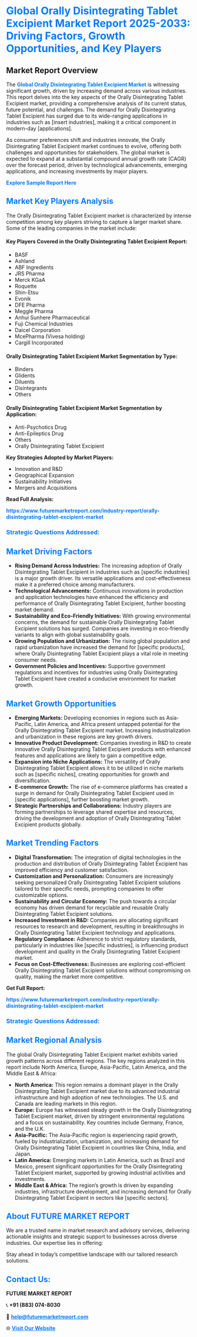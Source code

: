 <h1 style="color: #007BFF;">Global Orally Disintegrating Tablet Excipient Market Report 2025-2033: Driving Factors, Growth Opportunities, and Key Players</h1>

<section id="overview">
<h2>Market Report Overview</h2>
<p>The <a href="https://www.futuremarketreport.com/industry-report/orally-disintegrating-tablet-excipient-market" style="color: #007BFF; text-decoration: none;"><strong>Global Orally Disintegrating Tablet Excipient Market</strong></a> is witnessing significant growth, driven by increasing demand across various industries. This report delves into the key aspects of the Orally Disintegrating Tablet Excipient market, providing a comprehensive analysis of its current status, future potential, and challenges. The demand for Orally Disintegrating Tablet Excipient has surged due to its wide-ranging applications in industries such as [insert industries], making it a critical component in modern-day [applications].</p>
<p>As consumer preferences shift and industries innovate, the Orally Disintegrating Tablet Excipient market continues to evolve, offering both challenges and opportunities for stakeholders. The global market is expected to expand at a substantial compound annual growth rate (CAGR) over the forecast period, driven by technological advancements, emerging applications, and increasing investments by major players.</p>
</section>

<section id="overview">
<p><a href="https://www.futuremarketreport.com/request-sample/reportId=121982" style="color: #007BFF; text-decoration: none;"><strong>Explore Sample Report Here</strong></a></p>
</section>

<section id="key-players">
<h2 style="color: #007BFF;">Market Key Players Analysis</h2>
<p>The Orally Disintegrating Tablet Excipient market is characterized by intense competition among key players striving to capture a larger market share. Some of the leading companies in the market include:</p>
<h4>Key Players Covered in the Orally Disintegrating Tablet Excipient Report:</h4>
<ul><li>BASF</li><li>Ashland</li><li>ABF Ingredients</li><li>JRS Pharma</li><li>Merck KGaA</li><li>Roquette</li><li>Shin-Etsu</li><li>Evonik</li><li>DFE Pharma</li><li>Meggle Pharma</li><li>Anhui Sunhere Pharmaceutical</li><li>Fuji Chemical Industries</li><li>Daicel Corporation</li><li>McePharma (Vivesa holding)</li><li>Cargill Incorporated</li></ul>
<h4>Orally Disintegrating Tablet Excipient Market Segmentation by Type:</h4>
<ul><li>Binders</li><li>Glidents</li><li>Diluents</li><li>Disintegrants</li><li>Others</li></ul>

<h4>Orally Disintegrating Tablet Excipient Market Segmentation by Application:</h4>
<ul><li>Anti-Psychotics Drug</li><li>Anti-Epileptics Drug</li><li>Others</li><li>Orally Disintegrating Tablet Excipient</li></ul>
<p><strong>Key Strategies Adopted by Market Players:</strong></p>
<ul>
<li>Innovation and R&D</li>
<li>Geographical Expansion</li>
<li>Sustainability Initiatives</li>
<li>Mergers and Acquisitions</li>
</ul>
</section>

<section>
<p><strong>Read Full Analysis: </strong></p><a href="https://www.futuremarketreport.com/industry-report/orally-disintegrating-tablet-excipient-market" style="color: #007BFF; text-decoration: none;"><strong>https://www.futuremarketreport.com/industry-report/orally-disintegrating-tablet-excipient-market</strong></a>
<h3 style="color: #007BFF;">Strategic Questions Addressed:</h3>
</section>

<section id="driving-factors">
<h2 style="color: #007BFF;">Market Driving Factors</h2>
<ul>
<li><strong>Rising Demand Across Industries:</strong> The increasing adoption of Orally Disintegrating Tablet Excipient in industries such as [specific industries] is a major growth driver. Its versatile applications and cost-effectiveness make it a preferred choice among manufacturers.</li>
<li><strong>Technological Advancements:</strong> Continuous innovations in production and application technologies have enhanced the efficiency and performance of Orally Disintegrating Tablet Excipient, further boosting market demand.</li>
<li><strong>Sustainability and Eco-Friendly Initiatives:</strong> With growing environmental concerns, the demand for sustainable Orally Disintegrating Tablet Excipient solutions has surged. Companies are investing in eco-friendly variants to align with global sustainability goals.</li>
<li><strong>Growing Population and Urbanization:</strong> The rising global population and rapid urbanization have increased the demand for [specific products], where Orally Disintegrating Tablet Excipient plays a vital role in meeting consumer needs.</li>
<li><strong>Government Policies and Incentives:</strong> Supportive government regulations and incentives for industries using Orally Disintegrating Tablet Excipient have created a conducive environment for market growth.</li>
</ul>
</section>

<section id="growth-opportunities">
<h2 style="color: #007BFF;">Market Growth Opportunities</h2>
<ul>
<li><strong>Emerging Markets:</strong> Developing economies in regions such as Asia-Pacific, Latin America, and Africa present untapped potential for the Orally Disintegrating Tablet Excipient market. Increasing industrialization and urbanization in these regions are key growth drivers.</li>
<li><strong>Innovative Product Development:</strong> Companies investing in R&D to create innovative Orally Disintegrating Tablet Excipient products with enhanced features and applications are likely to gain a competitive edge.</li>
<li><strong>Expansion into Niche Applications:</strong> The versatility of Orally Disintegrating Tablet Excipient allows it to be utilized in niche markets such as [specific niches], creating opportunities for growth and diversification.</li>
<li><strong>E-commerce Growth:</strong> The rise of e-commerce platforms has created a surge in demand for Orally Disintegrating Tablet Excipient used in [specific applications], further boosting market growth.</li>
<li><strong>Strategic Partnerships and Collaborations:</strong> Industry players are forming partnerships to leverage shared expertise and resources, driving the development and adoption of Orally Disintegrating Tablet Excipient products globally.</li>
</ul>
</section>

<section id="trending-factors">
<h2 style="color: #007BFF;">Market Trending Factors</h2>
<ul>
<li><strong>Digital Transformation:</strong> The integration of digital technologies in the production and distribution of Orally Disintegrating Tablet Excipient has improved efficiency and customer satisfaction.</li>
<li><strong>Customization and Personalization:</strong> Consumers are increasingly seeking personalized Orally Disintegrating Tablet Excipient solutions tailored to their specific needs, prompting companies to offer customizable options.</li>
<li><strong>Sustainability and Circular Economy:</strong> The push towards a circular economy has driven demand for recyclable and reusable Orally Disintegrating Tablet Excipient solutions.</li>
<li><strong>Increased Investment in R&D:</strong> Companies are allocating significant resources to research and development, resulting in breakthroughs in Orally Disintegrating Tablet Excipient technology and applications.</li>
<li><strong>Regulatory Compliance:</strong> Adherence to strict regulatory standards, particularly in industries like [specific industries], is influencing product development and quality in the Orally Disintegrating Tablet Excipient market.</li>
<li><strong>Focus on Cost-Effectiveness:</strong> Businesses are exploring cost-efficient Orally Disintegrating Tablet Excipient solutions without compromising on quality, making the market more competitive.</li>
</ul>
</section>

<section>
<p><strong>Get Full Report: </strong></p><a href="https://www.futuremarketreport.com/industry-report/orally-disintegrating-tablet-excipient-market" style="color: #007BFF; text-decoration: none;"><strong>https://www.futuremarketreport.com/industry-report/orally-disintegrating-tablet-excipient-market</strong></a>
<h3 style="color: #007BFF;">Strategic Questions Addressed:</h3>
</section>


<section id="regional-analysis">
<h2 style="color: #007BFF;">Market Regional Analysis</h2>
<p>The global Orally Disintegrating Tablet Excipient market exhibits varied growth patterns across different regions. The key regions analyzed in this report include North America, Europe, Asia-Pacific, Latin America, and the Middle East & Africa:</p>
<ul>
<li><strong>North America:</strong> This region remains a dominant player in the Orally Disintegrating Tablet Excipient market due to its advanced industrial infrastructure and high adoption of new technologies. The U.S. and Canada are leading markets in this region.</li>
<li><strong>Europe:</strong> Europe has witnessed steady growth in the Orally Disintegrating Tablet Excipient market, driven by stringent environmental regulations and a focus on sustainability. Key countries include Germany, France, and the U.K.</li>
<li><strong>Asia-Pacific:</strong> The Asia-Pacific region is experiencing rapid growth, fueled by industrialization, urbanization, and increasing demand for Orally Disintegrating Tablet Excipient in countries like China, India, and Japan.</li>
<li><strong>Latin America:</strong> Emerging markets in Latin America, such as Brazil and Mexico, present significant opportunities for the Orally Disintegrating Tablet Excipient market, supported by growing industrial activities and investments.</li>
<li><strong>Middle East & Africa:</strong> The region’s growth is driven by expanding industries, infrastructure development, and increasing demand for Orally Disintegrating Tablet Excipient in sectors like [specific sectors].</li>
</ul>
</section>

<footer>
<h2 style="color: #007BFF;">About FUTURE MARKET REPORT</h2>
<p>We are a trusted name in market research and advisory services, delivering actionable insights and strategic support to businesses across diverse industries. Our expertise lies in offering:</p>

<p>Stay ahead in today’s competitive landscape with our tailored research solutions.</p>

<h2 style="color: #007BFF;">Contact Us:</h2>
<p><strong>FUTURE MARKET REPORT</strong></p>
<p>📞 <strong>+91 (883) 074-8030</strong></p>
<p>📧 <strong><a href="mailto:help@futuremarketreport.com" style="color: #007BFF;">help@futuremarketreport.com</a></strong></p>
<p>🌐 <strong><a href="https://www.futuremarketreport.com/" style="color: #007BFF;">Visit Our Website</a></strong></p>
</footer>